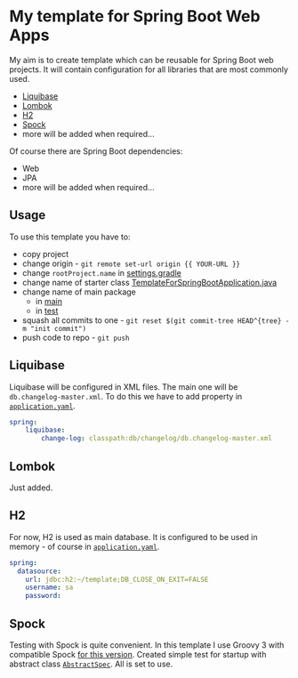 # My template for Spring Boot Web Apps

My aim is to create template which can be reusable for Spring Boot web projects. 
It will contain configuration for all libraries that are most commonly used.

- [Liquibase](https://www.liquibase.org/)
- [Lombok](https://projectlombok.org/)
- [H2](https://www.h2database.com/)
- [Spock](https://spockframework.org/)
- more will be added when required...

Of course there are Spring Boot dependencies:

- Web
- JPA
- more will be added when required...

## Usage

To use this template you have to:

- copy project
- change origin - `git remote set-url origin {{ YOUR-URL }}`
- change `rootProject.name` in [settings.gradle](/settings.gradle)
- change name of starter class [TemplateForSpringBootApplication.java](/src/main/java/pl/cezarysanecki/templateforspringboot/TemplateForSpringBootApplication.java)
- change name of main package
  - in [main](/src/main/java/pl/cezarysanecki/templateforspringboot)
  - in [test](/src/test/groovy/pl/cezarysanecki/templateforspringboot)
- squash all commits to one - `git reset $(git commit-tree HEAD^{tree} -m "init commit")`
- push code to repo - `git push`

## Liquibase

Liquibase will be configured in XML files. The main one will be `db.changelog-master.xml`. To do this
we have to add property in [`application.yaml`](/src/main/resources/application.yaml).

``` yaml
spring:
    liquibase:
        change-log: classpath:db/changelog/db.changelog-master.xml
```

## Lombok

Just added.

## H2

For now, H2 is used as main database. It is configured to be used in memory - of course in
[`application.yaml`](/src/main/resources/application.yaml).

``` yaml
spring:
  datasource:
    url: jdbc:h2:~/template;DB_CLOSE_ON_EXIT=FALSE
    username: sa
    password:
```

## Spock

Testing with Spock is quite convenient. In this template I use Groovy 3 with compatible Spock 
[for this version](/build.gradle). Created simple test for startup with abstract class 
[`AbstractSpec`](/src/test/groovy/pl/cezarysanecki/templateforspringboot/AbstractSpec.groovy). All is set to use.
